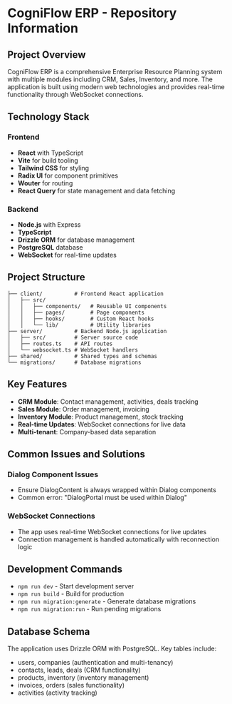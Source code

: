 # CogniFlow ERP - Repository Information

## Project Overview

CogniFlow ERP is a comprehensive Enterprise Resource Planning system with multiple modules including CRM, Sales, Inventory, and more. The application is built using modern web technologies and provides real-time functionality through WebSocket connections.

## Technology Stack

### Frontend
- **React** with TypeScript
- **Vite** for build tooling
- **Tailwind CSS** for styling
- **Radix UI** for component primitives
- **Wouter** for routing
- **React Query** for state management and data fetching

### Backend
- **Node.js** with Express
- **TypeScript**
- **Drizzle ORM** for database management
- **PostgreSQL** database
- **WebSocket** for real-time updates

## Project Structure

```
├── client/          # Frontend React application
│   ├── src/
│   │   ├── components/   # Reusable UI components
│   │   ├── pages/        # Page components
│   │   ├── hooks/        # Custom React hooks
│   │   └── lib/          # Utility libraries
├── server/          # Backend Node.js application
│   ├── src/         # Server source code
│   ├── routes.ts    # API routes
│   └── websocket.ts # WebSocket handlers
├── shared/          # Shared types and schemas
└── migrations/      # Database migrations
```

## Key Features

- **CRM Module**: Contact management, activities, deals tracking
- **Sales Module**: Order management, invoicing
- **Inventory Module**: Product management, stock tracking
- **Real-time Updates**: WebSocket connections for live data
- **Multi-tenant**: Company-based data separation

## Common Issues and Solutions

### Dialog Component Issues
- Ensure DialogContent is always wrapped within Dialog components
- Common error: "DialogPortal must be used within Dialog"

### WebSocket Connections
- The app uses real-time WebSocket connections for live updates
- Connection management is handled automatically with reconnection logic

## Development Commands

- `npm run dev` - Start development server
- `npm run build` - Build for production
- `npm run migration:generate` - Generate database migrations
- `npm run migration:run` - Run pending migrations

## Database Schema

The application uses Drizzle ORM with PostgreSQL. Key tables include:
- users, companies (authentication and multi-tenancy)
- contacts, leads, deals (CRM functionality)  
- products, inventory (inventory management)
- invoices, orders (sales functionality)
- activities (activity tracking)
